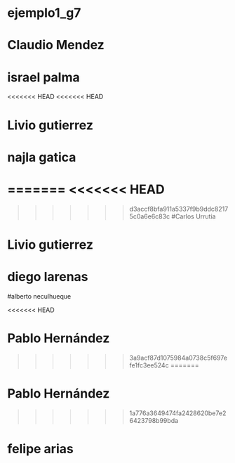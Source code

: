 # ejemplo1_g7
# Claudio Mendez

# israel palma
<<<<<<< HEAD
<<<<<<< HEAD
# Livio gutierrez





# najla gatica


=======
<<<<<<< HEAD
=======
>>>>>>> d3accf8bfa911a5337f9b9ddc82175c0a6e6c83c
#Carlos Urrutia
# Livio gutierrez
# diego larenas





#alberto neculhueque


<<<<<<< HEAD
# Pablo Hernández








>>>>>>> 3a9acf87d1075984a0738c5f697efe1fc3ee524c
=======
# Pablo Hernández
>>>>>>> 1a776a3649474fa2428620be7e26423798b99bda





# felipe arias
